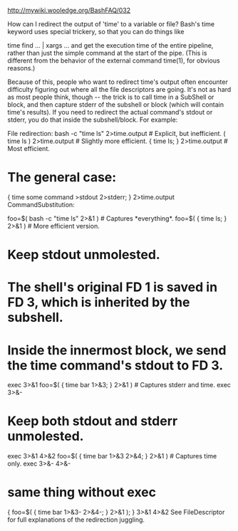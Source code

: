 http://mywiki.wooledge.org/BashFAQ/032

How can I redirect the output of 'time' to a variable or file?
Bash's time keyword uses special trickery, so that you can do things like


time find ... | xargs ...
and get the execution time of the entire pipeline, rather than just the simple command at the start of the pipe. (This is different from the behavior of the external command time(1), for obvious reasons.)

Because of this, people who want to redirect time's output often encounter difficulty figuring out where all the file descriptors are going. It's not as hard as most people think, though -- the trick is to call time in a SubShell or block, and then capture stderr of the subshell or block (which will contain time's results). If you need to redirect the actual command's stdout or stderr, you do that inside the subshell/block. For example:

File redirection:
bash -c "time ls" 2>time.output      # Explicit, but inefficient.
( time ls ) 2>time.output            # Slightly more efficient.
{ time ls; } 2>time.output           # Most efficient.

# The general case:
{ time some command >stdout 2>stderr; } 2>time.output
CommandSubstitution:

foo=$( bash -c "time ls" 2>&1 )       # Captures *everything*.
foo=$( { time ls; } 2>&1 )            # More efficient version.

# Keep stdout unmolested.
# The shell's original FD 1 is saved in FD 3, which is inherited by the subshell.
# Inside the innermost block, we send the time command's stdout to FD 3.
exec 3>&1
foo=$( { time bar 1>&3; } 2>&1 )      # Captures stderr and time.
exec 3>&-

# Keep both stdout and stderr unmolested.
exec 3>&1 4>&2
foo=$( { time bar 1>&3 2>&4; } 2>&1 )  # Captures time only.
exec 3>&- 4>&-

# same thing without exec
{ foo=$( { time bar 1>&3- 2>&4-; } 2>&1 ); } 3>&1 4>&2
See FileDescriptor for full explanations of the redirection juggling.
